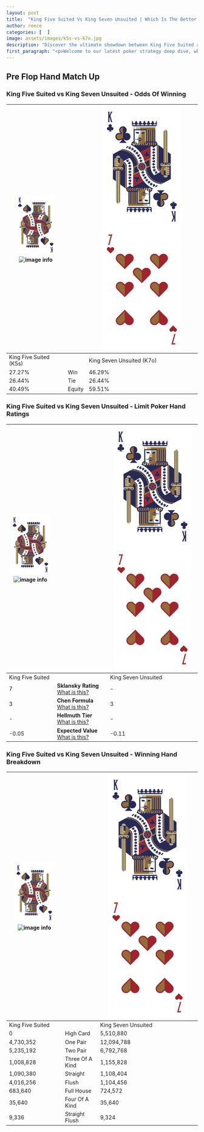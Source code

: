 ```yaml
---
layout: post
title:  "King Five Suited Vs King Seven Unsuited | Which Is The Better Hand In Poker? A Complete Guide"
author: reece
categories: [  ]
image: assets/images/k5s-vs-k7o.jpg
description: "Discover the ultimate showdown between King Five Suited and King Seven Unsuited in poker! Uncover the odds, strategies, and scenarios where one hand triumphs over the other. Get ready to up your poker game with this thrilling analysis."
first_paragraph: "<p>Welcome to our latest poker strategy deep dive, where we're pitting two distinct hands against each other in a high-stakes showdown: King Five Suited vs King Seven Unsuited.</p><p>In the dynamic world of poker, every decision counts, and knowing which hand holds the upper hand is key to your success at the table.</p><p>In this article, we'll dissect these two hands, explore the scenarios where one dominates the other, and equip you with the knowledge to make strategic choices that can tip the odds in your favor.</p><p>Get ready to unravel the intriguing dynamics of these poker hands and elevate your game to new heights.</p>"
---
```




[comment]: # (sp0)

## Pre Flop Hand Match Up

<div class="table hand-ratings" markdown="1"> 



### King Five Suited vs King Seven Unsuited - Odds Of Winning


    
| ![image info](assets/images/hand1/K.png) ![image info](assets/images/hand1/5s.png) |  | ![image info](assets/images/hand2/K.png) ![image info](assets/images/hand2/7o.png) |
| -------- | -------- | -------- |
| King Five Suited (K5s) |  | King Seven Unsuited (K7o) |
| 27.27% | Win | 46.29% |
| 26.44% | Tie | 26.44% |
| 40.49% | Equity | 59.51% |




[comment]: # (sp1)



### King Five Suited vs King Seven Unsuited - Limit Poker Hand Ratings


    
| ![image info](assets/images/hand1/K.png) ![image info](assets/images/hand1/5s.png) |  | ![image info](assets/images/hand2/K.png) ![image info](assets/images/hand2/7o.png) |
| -------- | -------- | -------- |
| King Five Suited |  | King Seven Unsuited |
| 7 | **Sklansky Rating** [What is this?](/sklansky-rating-explained) | - |
| 3 | **Chen Formula** [What is this?](/chen-formula-explained) | 3 |
| - | **Hellmuth Tier** [What is this?](/Hellmuth-tier-explained) | - |
| -0.05 | **Expected Value** [What is this?](/expected-value-explained) | -0.11 |




[comment]: # (sp2)



### King Five Suited vs King Seven Unsuited - Winning Hand Breakdown


    
| ![image info](assets/images/hand1/K.png) ![image info](assets/images/hand1/5s.png) |  | ![image info](assets/images/hand2/K.png) ![image info](assets/images/hand2/7o.png) |
| -------- | -------- | -------- |
| King Five Suited |  | King Seven Unsuited |
| 0 | High Card | 5,510,880 |
| 4,730,352 | One Pair | 12,094,788 |
| 5,235,192 | Two Pair | 6,792,768 |
| 1,008,828 | Three Of A Kind | 1,155,828 |
| 1,090,380 | Straight | 1,108,404 |
| 4,016,256 | Flush | 1,104,456 |
| 683,640 | Full House | 724,572 |
| 35,640 | Four Of A Kind | 35,640 |
| 9,336 | Straight Flush | 9,324 |




[comment]: # (sp3)



</div>

[comment]: # (sp4)



[comment]: # (sp5)

